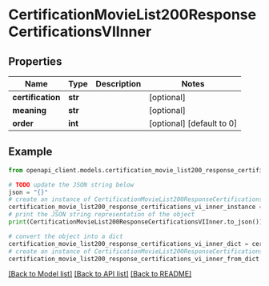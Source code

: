 # CertificationMovieList200ResponseCertificationsVIInner


## Properties

Name | Type | Description | Notes
------------ | ------------- | ------------- | -------------
**certification** | **str** |  | [optional] 
**meaning** | **str** |  | [optional] 
**order** | **int** |  | [optional] [default to 0]

## Example

```python
from openapi_client.models.certification_movie_list200_response_certifications_vi_inner import CertificationMovieList200ResponseCertificationsVIInner

# TODO update the JSON string below
json = "{}"
# create an instance of CertificationMovieList200ResponseCertificationsVIInner from a JSON string
certification_movie_list200_response_certifications_vi_inner_instance = CertificationMovieList200ResponseCertificationsVIInner.from_json(json)
# print the JSON string representation of the object
print(CertificationMovieList200ResponseCertificationsVIInner.to_json())

# convert the object into a dict
certification_movie_list200_response_certifications_vi_inner_dict = certification_movie_list200_response_certifications_vi_inner_instance.to_dict()
# create an instance of CertificationMovieList200ResponseCertificationsVIInner from a dict
certification_movie_list200_response_certifications_vi_inner_from_dict = CertificationMovieList200ResponseCertificationsVIInner.from_dict(certification_movie_list200_response_certifications_vi_inner_dict)
```
[[Back to Model list]](../README.md#documentation-for-models) [[Back to API list]](../README.md#documentation-for-api-endpoints) [[Back to README]](../README.md)


